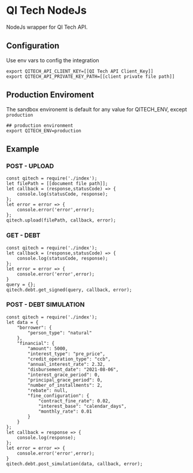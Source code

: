 # QI Tech NodeJs

NodeJs wrapper for QI Tech API.

## Configuration

Use env vars to config the integration

```
export QITECH_API_CLIENT_KEY=[[QI Tech API Client_Key]]
export QITECH_API_PRIVATE_KEY_PATH=[[client private file path]]
```

## Production Enviroment 

The sandbox environemt is default for any value for QITECH_ENV, except `production`

```
## production environment
export QITECH_ENV=production
```


## Example

### POST - UPLOAD


```
const qitech = require('./index');
let filePath = [[document file path]];
let callback = (response,statusCode) => {
    console.log(statusCode, response);
};
let error = error => {
    console.error('error',error);
};
qitech.upload(filePath, callback, error);
```

### GET - DEBT 


```
const qitech = require('./index');
let callback = (response,statusCode) => {
    console.log(statusCode, response);
};
let error = error => {
    console.error('error',error);
}
query = {};
qitech.debt.get_signed(query, callback, error);
```

### POST - DEBT SIMULATION


```
const qitech = require('./index');
let data = {
    "borrower": {
        "person_type": "natural"
    },
    "financial": {
        "amount": 5000,
        "interest_type": "pre_price",
        "credit_operation_type": "ccb",
        "annual_interest_rate": 2.32,
        "disbursement_date": "2021-08-06",
        "interest_grace_period": 0,
        "principal_grace_period": 0,
        "number_of_installments": 2,
        "rebate": null,
        "fine_configuration": {
            "contract_fine_rate": 0.02,
            "interest_base": "calendar_days",
            "monthly_rate": 0.01
        }
    }
};
let callback = response => {
    console.log(response);
};
let error = error => {
    console.error('error',error);
}
qitech.debt.post_simulation(data, callback, error);
```
